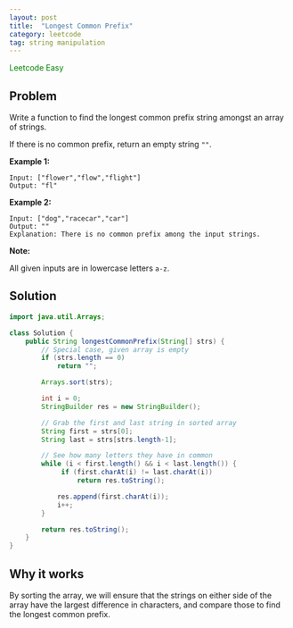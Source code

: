 ```yaml
---
layout: post
title:  "Longest Common Prefix"
category: leetcode
tag: string manipulation
---
```


<span style="color:green;">Leetcode Easy</span>

## Problem

Write a function to find the longest common prefix string amongst an array of strings.

If there is no common prefix, return an empty string `""`.

**Example 1:**

```
Input: ["flower","flow","flight"]
Output: "fl"
```

**Example 2:**

```
Input: ["dog","racecar","car"]
Output: ""
Explanation: There is no common prefix among the input strings.
```

**Note:**

All given inputs are in lowercase letters `a-z`.



## Solution

```java
import java.util.Arrays;

class Solution {
    public String longestCommonPrefix(String[] strs) {
        // Special case, given array is empty
        if (strs.length == 0)
            return "";

        Arrays.sort(strs);

        int i = 0;
        StringBuilder res = new StringBuilder();

        // Grab the first and last string in sorted array
        String first = strs[0];
        String last = strs[strs.length-1];

        // See how many letters they have in common
        while (i < first.length() && i < last.length()) {
             if (first.charAt(i) != last.charAt(i))
                 return res.toString();

            res.append(first.charAt(i));
            i++;
        }

        return res.toString();
    }
}
```

## Why it works

By sorting the array, we will ensure that the strings on either side of the array have the largest difference in characters, and compare those to find the longest common prefix.
